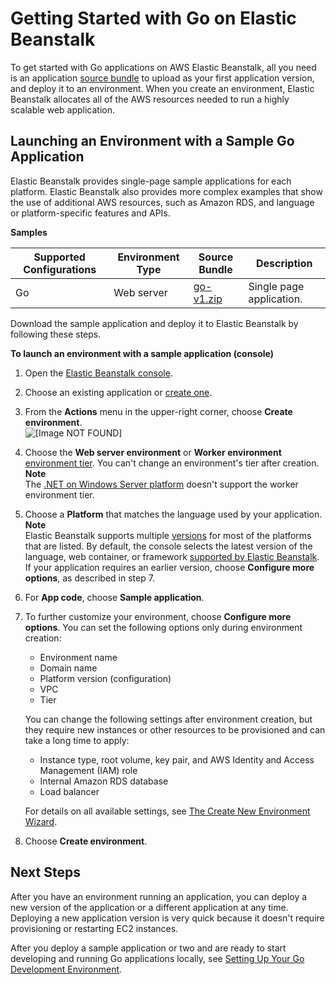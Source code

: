 # Getting Started with Go on Elastic Beanstalk<a name="go-getstarted"></a>

To get started with Go applications on AWS Elastic Beanstalk, all you need is an application [source bundle](applications-sourcebundle.md) to upload as your first application version, and deploy it to an environment\. When you create an environment, Elastic Beanstalk allocates all of the AWS resources needed to run a highly scalable web application\.

## Launching an Environment with a Sample Go Application<a name="go-getstarted-samples"></a>

Elastic Beanstalk provides single\-page sample applications for each platform\. Elastic Beanstalk also provides more complex examples that show the use of additional AWS resources, such as Amazon RDS, and language or platform\-specific features and APIs\.


**Samples**  

|  Supported Configurations  |  Environment Type  |  Source Bundle  |  Description  | 
| --- | --- | --- | --- | 
|  Go  |  Web server  |  [go\-v1\.zip](samples/go-v1.zip)  |  Single page application\.  | 

Download the sample application and deploy it to Elastic Beanstalk by following these steps\.

**To launch an environment with a sample application \(console\)**

1. Open the [Elastic Beanstalk console](https://console.aws.amazon.com/elasticbeanstalk)\.

1. Choose an existing application or [create one](applications.md)\.

1. From the **Actions** menu in the upper\-right corner, choose **Create environment**\.  
![\[Image NOT FOUND\]](http://docs.aws.amazon.com/elasticbeanstalk/latest/dg/images/application-actions-createnewenvironment.png)

1. Choose the **Web server environment** or **Worker environment** [environment tier](concepts.md#concepts-tier)\. You can't change an environment's tier after creation\.
**Note**  
The [\.NET on Windows Server platform](create_deploy_NET.md) doesn't support the worker environment tier\.

1. Choose a **Platform** that matches the language used by your application\.
**Note**  
Elastic Beanstalk supports multiple [versions](concepts.platforms.md) for most of the platforms that are listed\. By default, the console selects the latest version of the language, web container, or framework [supported by Elastic Beanstalk](concepts.platforms.md)\. If your application requires an earlier version, choose **Configure more options**, as described in step 7\.

1. For **App code**, choose **Sample application**\.

1. To further customize your environment, choose **Configure more options**\. You can set the following options only during environment creation:
   + Environment name
   + Domain name
   + Platform version \(configuration\)
   + VPC
   + Tier

   You can change the following settings after environment creation, but they require new instances or other resources to be provisioned and can take a long time to apply:
   + Instance type, root volume, key pair, and AWS Identity and Access Management \(IAM\) role
   + Internal Amazon RDS database
   + Load balancer

   For details on all available settings, see [The Create New Environment Wizard](environments-create-wizard.md)\.

1. Choose **Create environment**\.

## Next Steps<a name="go-getstarted-next"></a>

After you have an environment running an application, you can deploy a new version of the application or a different application at any time\. Deploying a new application version is very quick because it doesn't require provisioning or restarting EC2 instances\.

After you deploy a sample application or two and are ready to start developing and running Go applications locally, see [Setting Up Your Go Development Environment](go-devenv.md)\.